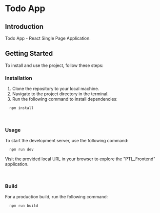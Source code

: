 # Todo App

## Introduction

Todo App - React Single Page Application.

## Getting Started

To install and use the project, follow these steps:

### Installation

1. Clone the repository to your local machine.
2. Navigate to the project directory in the terminal.
3. Run the following command to install dependencies:

```sh
  npm install
```

<br/>

### Usage

To start the development server, use the following command:

```sh
  npm run dev
```

Visit the provided local URL in your browser to explore the "PTL_Frontend" application.

<br/>

### Build

For a production build, run the following command:

```sh
  npm run build
```
